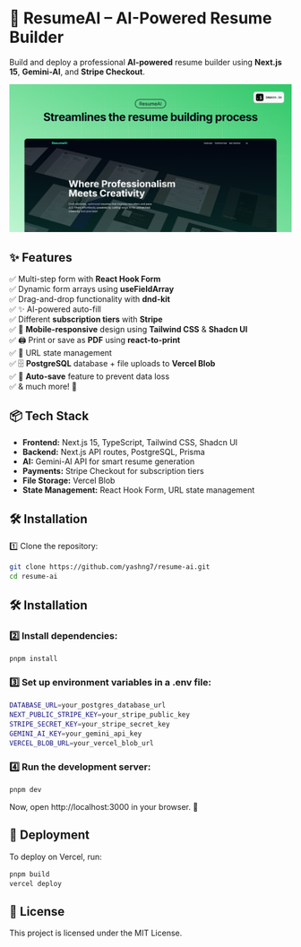 # 🚀 ResumeAI – AI-Powered Resume Builder  

Build and deploy a professional **AI-powered** resume builder using **Next.js 15**, **Gemini-AI**, and **Stripe Checkout**.  

![Thumbnail](https://github.com/yashng7/resume-ai/blob/main/public/thumbnail.png)

## ✨ Features  
✅ Multi-step form with **React Hook Form**  
✅ Dynamic form arrays using **useFieldArray**  
✅ Drag-and-drop functionality with **dnd-kit**  
✅ ✨ AI-powered auto-fill  
✅ Different **subscription tiers** with **Stripe**  
✅ 📱 **Mobile-responsive** design using **Tailwind CSS** & **Shadcn UI**  
✅ 🖨️ Print or save as **PDF** using **react-to-print**  
✅ 🔗 URL state management  
✅ 🗄️ **PostgreSQL** database + file uploads to **Vercel Blob**  
✅ 🔄 **Auto-save** feature to prevent data loss  
✅ & much more! 🚀  

## 📦 Tech Stack  
- **Frontend:** Next.js 15, TypeScript, Tailwind CSS, Shadcn UI  
- **Backend:** Next.js API routes, PostgreSQL, Prisma  
- **AI:** Gemini-AI API for smart resume generation  
- **Payments:** Stripe Checkout for subscription tiers  
- **File Storage:** Vercel Blob  
- **State Management:** React Hook Form, URL state management  

## 🛠️ Installation  

1️⃣ Clone the repository:  
```bash
git clone https://github.com/yashng7/resume-ai.git
cd resume-ai
```
## 🛠️ Installation  

### 2️⃣ Install dependencies:  
```bash
pnpm install
```

### 3️⃣ Set up environment variables in a .env file:
```bash
DATABASE_URL=your_postgres_database_url
NEXT_PUBLIC_STRIPE_KEY=your_stripe_public_key
STRIPE_SECRET_KEY=your_stripe_secret_key
GEMINI_AI_KEY=your_gemini_api_key
VERCEL_BLOB_URL=your_vercel_blob_url
```

### 4️⃣ Run the development server:
```bash
pnpm dev
```

Now, open http://localhost:3000 in your browser. 🚀

## 🚀 Deployment
To deploy on Vercel, run:

```bash
pnpm build
vercel deploy
```
## 📜 License
This project is licensed under the MIT License.
